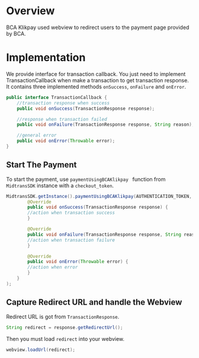 # Overview

BCA Klikpay used webview to redirect users to the payment page provided by BCA.

# Implementation
We provide interface for transaction callback. You just need to implement TransactionCallback when make a transaction to get transaction response.
It contains three implemented methods `onSuccess`, `onFailure` and `onError`.

```Java
public interface TransactionCallback {
    //transaction response when success
    public void onSuccess(TransactionResponse response);

    //response when transaction failed
    public void onFailure(TransactionResponse response, String reason);

    //general error
    public void onError(Throwable error);
}
```

## Start The Payment

To start the payment, use `paymentUsingBCAKlikpay ` function from `MidtransSDK` instance with a `checkout_token`.

```Java
MidtransSDK.getInstance().paymentUsingBCAKlikpay(AUTHENTICATION_TOKEN, new TransactionCallback() {
        @Override
        public void onSuccess(TransactionResponse response) {
        //action when transaction success
        }

        @Override
        public void onFailure(TransactionResponse response, String reason) {
        //action when transaction failure
        }

        @Override
        public void onError(Throwable error) {
        //action when error
        }
    }
);
```

## Capture Redirect URL and handle the Webview

Redirect URL is got from `TransactionResponse`.

```Java
String redirect = response.getRedirectUrl();
```

Then you must load `redirect` into your webview.

```Java
webview.loadUrl(redirect);
```
